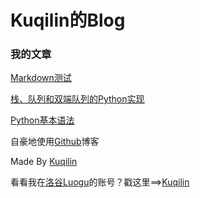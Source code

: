 # Kuqilin的Blog

### 我的文章

[Markdown测试](post-test.md)   

[栈、队列和双端队列的Python实现](zhan-dui-lie-hu-shuang-duan-dui-lie-di-python-shi-xian.md)   

[Python基本语法](python-ji-ben-yu-fa.md)



自豪地使用[Github](https://github.com/)博客

Made By [Kuqilin](https://github.com/kuqilin)

看看我在[洛谷Luogu](https://www.luogu.com.cn)的账号？戳这里==>[Kuqilin](https://luogu.com.cn/blog/kuqilin/)
